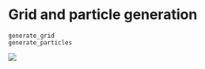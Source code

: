 # Grid and particle generation

```@docs
generate_grid
generate_particles
```

![](https://github.com/user-attachments/assets/7197b1ad-f024-41da-851f-32f863ccdf61)
